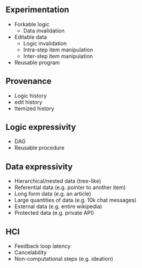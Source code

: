 ## Experimentation

- Forkable logic
  - Data invalidation
- Editable data
  - Logic invalidation
  - Intra-step item manipulation
  - Inter-step item manipulation
- Reusable program

## Provenance

- Logic history
- edit history
- Itemized history

## Logic expressivity

- DAG
- Reusable procedure

## Data expressivity

- Hierarchical/nested data (tree-like)
- Referential data (e.g. pointer to another item)
- Long form data (e.g. an article)
- Large quantities of data (e.g. 10k chat messages)
- External data (e.g. entire wikipedia)
- Protected data (e.g. private API)

## HCI

- Feedback loop latency
- Cancelability
- Non-computational steps (e.g. ideation)
